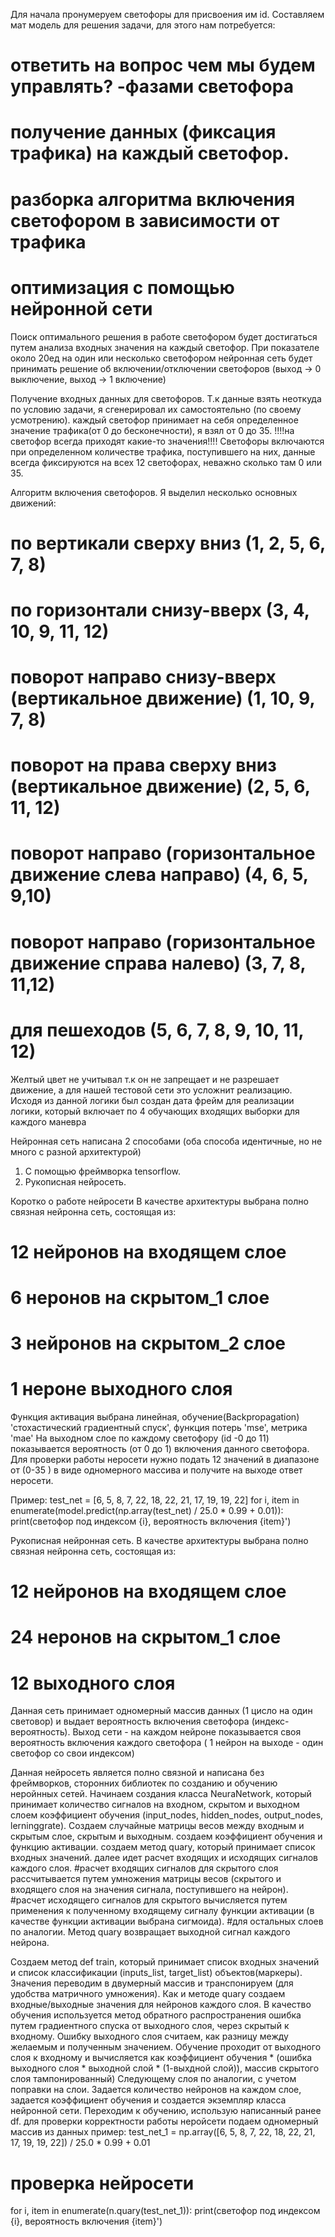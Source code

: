 Для начала пронумеруем светофоры для присвоения им id.
Составляем мат модель для решения задачи, для этого нам потребуется:
# ответить на вопрос чем мы будем управлять? -фазами светофора
# получение данных (фиксация трафика) на каждый светофор.
# разборка алгоритма включения светофором в зависимости от трафика
# оптимизация с помощью нейронной сети

Поиск оптимального решения в работе светофором будет достигаться путем анализа входных значения на каждый светофор. При показателе около 20ед на один или несколько светофором нейронная сеть будет принимать решение об включении/отключении светофоров (выход -> 0 выключение, выход  -> 1 включение)


Получение входных данных для светофоров.
Т.к данные взять неоткуда по условию задачи, я сгенерировал их самостоятельно (по своему усмотрению).
каждый светофор принимает на себя определенное значение трафика(от 0 до бесконечности), я взял от 0 до 35. 
!!!!на светофор всегда приходят какие-то значения!!!!
Светофоры включаются при определенном количестве трафика, поступившего на них, данные всегда фиксируются на всех 12 светофорах, неважно сколько там 0 или 35.

Алгоритм включения светофоров.
Я выделил несколько основных движений:
# по вертикали сверху вниз (1, 2, 5, 6, 7, 8)
# по горизонтали снизу-вверх (3, 4, 10, 9, 11, 12)
# поворот направо снизу-вверх (вертикальное движение) (1, 10, 9, 7, 8)
# поворот на права сверху вниз (вертикальное движение) (2, 5, 6, 11, 12)
# поворот направо (горизонтальное движение слева направо) (4, 6, 5, 9,10)
# поворот направо (горизонтальное движение справа налево) (3, 7, 8, 11,12)
# для пешеходов (5, 6, 7, 8, 9, 10, 11, 12)
Желтый цвет не учитывал т.к он не запрещает и не разрешает движение, а для нашей тестовой сети это усложнит реализацию.
Исходя из данной логики был создан дата фрейм для реализации логики, который включает по 4 обучающих входящих выборки для каждого маневра

Нейронная сеть написана 2 способами (оба способа идентичные, но не много с разной архитектурой)
1. С помощью фреймворка tensorflow.
2. Рукописная нейросеть.

Коротко о работе нейросети
В качестве архитектуры выбрана полно связная нейронна сеть, состоящая из:
# 12 нейронов на входящем слое
# 6 неронов на скрытом_1 слое
# 3 нейронов на скрытом_2 слое
# 1 нероне выходного слоя
Функция активация выбрана линейная, обучение(Backpropagation) 'стохастический градиентный спуск', функция потерь 'mse', метрика 'mae'
На выходном слое по каждому светофору (id -0 до 11) показывается вероятность (от 0 до 1) включения данного светофора.
Для проверки работы неросети нужно подать 12 значений в диапазоне от (0-35 ) в виде одномерного массива и получите на выходе ответ неросети.

Пример:
test_net = [6, 5, 8, 7, 22, 18, 22, 21, 17, 19, 19, 22]
for i, item in enumerate(model.predict(np.array(test_net) / 25.0 * 0.99 + 0.01)):
    print(светофор под индексом {i}, вероятность включения {item}')



Рукописная нейронная сеть.
В качестве архитектуры выбрана полно связная нейронна сеть, состоящая из:
# 12 нейронов на входящем слое
# 24 неронов на скрытом_1 слое
# 12 выходного слоя
Данная сеть принимает одномерный массив данных (1 цисло на один световор) и выдает вероятность включения светофора (индекс- вероятность).
Выход сети - на каждом нейроне показывается своя вероятность включения каждого светофора ( 1 нейрон на выходе - один светофор со свои индексом)



Данная нейросеть является полно связной и написана без фреймворков, сторонних библиотек по созданию и обучению неройнных сетей.
Начинаем создания класса NeuraNetwork, который принимает количество сигналов на входном, скрытом и выходном слоем коэффициент обучения (input_nodes, hidden_nodes, output_nodes,
                 lerninggrate).
Создаем случайные матрицы весов между входным и скрытым слое, скрытым и выходным.
создаем коэффициент обучения и функцию активации.
создаем метод quary, который принимает список входных значений.
далее идет расчет входящих и исходящих сигналов каждого слоя.
#расчет входящих сигналов для скрытого слоя рассчитывается путем умножения матрицы весов (скрытого и входящего слоя на значения сигнала, поступившего на нейрон).
#расчет исходящего сигналов для скрытого вычисляется путем применения к полученному входящему сигналу функции активации (в качестве функции активации выбрана сигмоида).
#для остальных слоев по аналогии.
Метод quary возвращает выходной сигнал каждого нейрона.

Создаем метод def train, который принимает список входных значений и список классификации (inputs_list, target_list) объектов(маркеры).
Значения переводим в двумерный массив и транспонируем (для удобства матричного умножения).
Как и методе quary создаем входные/выходные значения для нейронов каждого слоя.
В качество обучения используется метод обратного распространения ошибка путем градиентного спуска от выходного слоя, через скрытый к входному.
Ошибку выходного слоя считаем, как разницу между желаемым и полученным значением.
Обучение проходит от выходного слоя к входному и вычисляется как коэффициент обучения * (ошибка выходного слоя * выходной слой * (1-выхдной слой)), массив скрытого слоя тампонированный)
Следующему слоя по аналогии, с учетом поправки на слои.
Задается количество нейронов на каждом слое, задается коэффициент обучения и создается экземпляр класса нейронной сети.
Переходим к обучению, использую написанный ранее df.
для проверки корректности работы неройсети подаем одномерный массив из данных пример:
test_net_1 = np.array([6, 5, 8, 7, 22, 18, 22, 21, 17, 19, 19, 22]) / 25.0 * 0.99 + 0.01
# проверка нейросети
for i, item in enumerate(n.quary(test_net_1)):
    print(светофор под индексом {i}, вероятность включения {item}')
